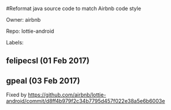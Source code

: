 #Reformat java source code to match Airbnb code style

Owner: airbnb

Repo: lottie-android

Labels: 

## felipecsl (01 Feb 2017)



## gpeal (03 Feb 2017)

Fixed by https://github.com/airbnb/lottie-android/commit/d8ff4b979f2c34b7795d457f022e38a5e6b6003e

